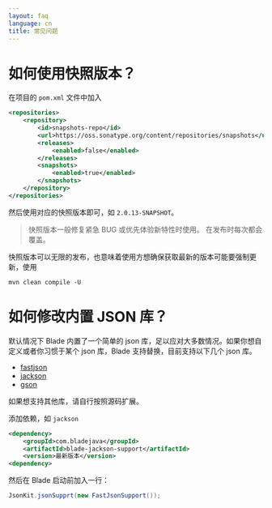 ```yaml
---
layout: faq
language: cn
title: 常见问题
---
```


# 如何使用快照版本？

在项目的 `pom.xml` 文件中加入

```xml
<repositories>
    <repository>
        <id>snapshots-repo</id>
        <url>https://oss.sonatype.org/content/repositories/snapshots</url>
        <releases>
            <enabled>false</enabled>
        </releases>
        <snapshots>
            <enabled>true</enabled>
        </snapshots>
    </repository>
</repositories>
```

然后使用对应的快照版本即可，如 `2.0.13-SNAPSHOT`。

> 快照版本一般修复紧急 BUG 或优先体验新特性时使用。
> 在发布时每次都会覆盖。

快照版本可以无限的发布，也意味着使用方想确保获取最新的版本可能要强制更新，使用 

```shell
mvn clean compile -U
```

# 如何修改内置 JSON 库？

默认情况下 Blade 内置了一个简单的 json 库，足以应对大多数情况。如果你想自定义或者你习惯于某个 json 库，Blade 支持替换，目前支持以下几个 json 库。

- [fastjson](https://github.com/lets-blade/blade-json-support/tree/master/blade-fastjson-support)
- [jackson](https://github.com/lets-blade/blade-json-support/tree/master/blade-jackson-support)
- [gson](https://github.com/lets-blade/blade-json-support/tree/master/blade-gson-support)

如果想支持其他库，请自行按照源码扩展。

添加依赖，如 `jackson`

```xml
<dependency>
    <groupId>com.bladejava</groupId>
    <artifactId>blade-jackson-support</artifactId>
    <version>最新版本</version>
<dependency>
```

然后在 Blade 启动前加入一行：

```java
JsonKit.jsonSupprt(new FastJsonSupport());
```
